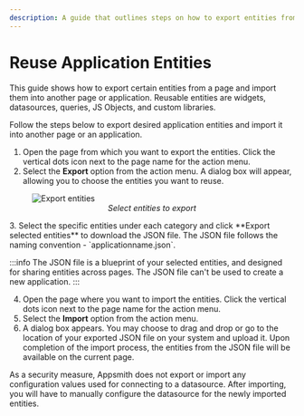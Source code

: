 ```yaml
---
description: A guide that outlines steps on how to export entities from a page to a JSON file and subsequently import it into another page.
---
```


# Reuse Application Entities

This guide shows how to export certain entities from a page and import them into another page or application. Reusable entities are widgets, datasources, queries, JS Objects, and custom libraries. 


Follow the steps below to export desired application entities and import it into another page or an application.

1. Open the page from which you want to export the entities. Click the vertical dots icon next to the page name for the action menu.
2. Select the **Export** option from the action menu. A dialog box will appear, allowing you to choose the entities you want to reuse.
<figure>
  <img src="/img/reuse-entities-across-pages-export.png" style= {{width:"640px", height:"auto"}} alt="Export entities"/>
  <figcaption align = "center"><i>Select entities to export</i></figcaption>
</figure>   
3.  Select the specific entities under each category and click **Export selected entities** to download the JSON file. The JSON file follows the naming convention - `applicationname.json`.


:::info
The JSON file is a blueprint of your selected entities, and designed for sharing entities across pages. The JSON file can't be used to create a new application. 
:::

4.  Open the page where you want to import the entities. Click the vertical dots icon next to the page name for the action menu.
5. Select the **Import** option from the action menu. 
6. A dialog box appears. You may choose to drag and drop or go to the location of your exported JSON file on your system and upload it. Upon completion of the import process, the entities from the JSON file will be available on the current page.

As a security measure, Appsmith does not export or import any configuration values used for connecting to a datasource. After importing, you will have to manually configure the datasource for the newly imported entities.